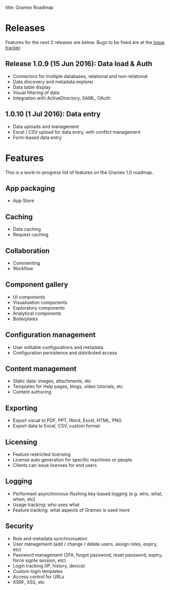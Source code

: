 title: Gramex Roadmap

# Releases

Features for the next 2 releases are below. Bugs to be fixed are at the
[issue tracker](http://code.gramener.com/s.anand/gramex/issues).

## Release 1.0.9 (15 Jun 2016): Data load & Auth

- Connectors for multiple databases, relational and non-relational
- Data discovery and metadata explorer
- Data table display
- Visual filtering of data
- Integration with ActiveDirectory, SAML, OAuth

## 1.0.10 (1 Jul 2016): Data entry

- Data uploads and management
- Excel / CSV upload for data entry, with conflict management
- Form-based data entry

# Features

This is a work-in-progress list of features on the Gramex 1.0 roadmap.

## App packaging

- App Store

## Caching

- Data caching
- Request caching

## Collaboration

- Commenting
- Workflow

## Component gallery

- UI components
- Visualisation components
- Exploratory components
- Analytical components
- Boilerplates

## Configuration management

- User editable configurations and metadata
- Configuration persistence and distributed access

## Content management

- Static data: images, attachments, etc
- Templates for Help pages, blogs, video tutorials, etc
- Content authoring

## Exporting

- Export visual to PDF, PPT, Word, Excel, HTML, PNG
- Export data to Excel, CSV, custom format

## Licensing

- Feature restricted licensing
- License auto generation for specific machines or people
- Clients can issue licenses for end users

## Logging

- Performant asynchronous-flushing key-based logging (e.g. who, what, when, etc)
- Usage tracking: who uses what
- Feature tracking: what aspects of Gramex is used more

## Security

- Role and metadata synchronisation
- User management (add / change / delete users, assign roles, expiry, etc)
- Password management (2FA, forgot password, reset password, expiry, force signle session, etc)
- Login tracking (IP, history, device)
- Custom login templates
- Access control for URLs
- XSRF, XSS, etc
